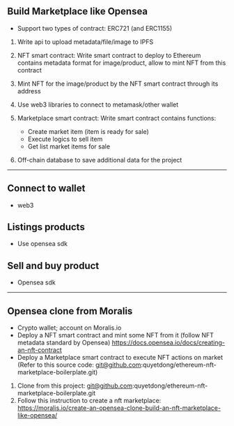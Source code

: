 ## Build Marketplace like Opensea
  * Support two types of contract: ERC721 (and ERC1155)

  1. Write api to upload metadata/file/image to IPFS
  2. NFT smart contract: Write smart contract to deploy to Ethereum contains metadata format for image/product, allow to mint NFT from this contract
  3. Mint NFT for the image/product by the NFT smart contract through its address
  4. Use web3 libraries to connect to metamask/other wallet

  5. Marketplace smart contract: 
    Write smart contract contains functions:
      * Create market item (item is ready for sale)
      * Execute logics to sell item
      * Get list market items for sale
  6. Off-chain database to save additional data for the project


---------------------
## Connect to wallet
  * web3

## Listings products
  * Use opensea sdk

## Sell and buy product
  * Opensea sdk

----------------------
## Opensea clone from Moralis

  * Crypto wallet; account on Moralis.io
  * Deploy a NFT smart contract and mint some NFT from it (follow NFT metadata standard by Opensea)
    https://docs.opensea.io/docs/creating-an-nft-contract
  * Deploy a Marketplace smart contract to execute NFT actions on market
    (Refer to this source code: git@github.com:quyetdong/ethereum-nft-marketplace-boilerplate.git)

  1. Clone from this project: git@github.com:quyetdong/ethereum-nft-marketplace-boilerplate.git
  2. Follow this instruction to create a nft marketplace: 
  https://moralis.io/create-an-opensea-clone-build-an-nft-marketplace-like-opensea/
